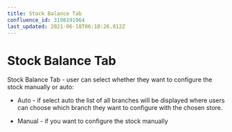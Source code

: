 ```yaml
---
title: Stock Balance Tab
confluence_id: 3196191964
last_updated: 2021-06-18T06:18:26.812Z
---
```


# Stock Balance Tab

Stock Balance Tab - user can select whether they want to configure the stock manually or auto:

- Auto - if select auto the list of all branches will be displayed where users can choose which branch they want to configure with the chosen store. 

- Manual - if you want to configure the stock manually
